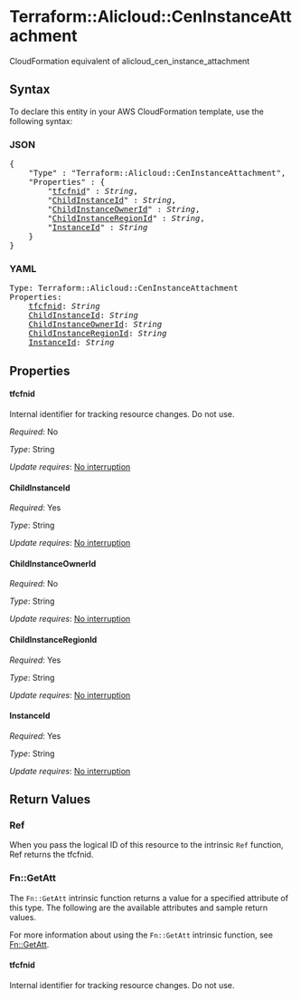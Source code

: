# Terraform::Alicloud::CenInstanceAttachment

CloudFormation equivalent of alicloud_cen_instance_attachment

## Syntax

To declare this entity in your AWS CloudFormation template, use the following syntax:

### JSON

<pre>
{
    "Type" : "Terraform::Alicloud::CenInstanceAttachment",
    "Properties" : {
        "<a href="#tfcfnid" title="tfcfnid">tfcfnid</a>" : <i>String</i>,
        "<a href="#childinstanceid" title="ChildInstanceId">ChildInstanceId</a>" : <i>String</i>,
        "<a href="#childinstanceownerid" title="ChildInstanceOwnerId">ChildInstanceOwnerId</a>" : <i>String</i>,
        "<a href="#childinstanceregionid" title="ChildInstanceRegionId">ChildInstanceRegionId</a>" : <i>String</i>,
        "<a href="#instanceid" title="InstanceId">InstanceId</a>" : <i>String</i>
    }
}
</pre>

### YAML

<pre>
Type: Terraform::Alicloud::CenInstanceAttachment
Properties:
    <a href="#tfcfnid" title="tfcfnid">tfcfnid</a>: <i>String</i>
    <a href="#childinstanceid" title="ChildInstanceId">ChildInstanceId</a>: <i>String</i>
    <a href="#childinstanceownerid" title="ChildInstanceOwnerId">ChildInstanceOwnerId</a>: <i>String</i>
    <a href="#childinstanceregionid" title="ChildInstanceRegionId">ChildInstanceRegionId</a>: <i>String</i>
    <a href="#instanceid" title="InstanceId">InstanceId</a>: <i>String</i>
</pre>

## Properties

#### tfcfnid

Internal identifier for tracking resource changes. Do not use.

_Required_: No

_Type_: String

_Update requires_: [No interruption](https://docs.aws.amazon.com/AWSCloudFormation/latest/UserGuide/using-cfn-updating-stacks-update-behaviors.html#update-no-interrupt)

#### ChildInstanceId

_Required_: Yes

_Type_: String

_Update requires_: [No interruption](https://docs.aws.amazon.com/AWSCloudFormation/latest/UserGuide/using-cfn-updating-stacks-update-behaviors.html#update-no-interrupt)

#### ChildInstanceOwnerId

_Required_: No

_Type_: String

_Update requires_: [No interruption](https://docs.aws.amazon.com/AWSCloudFormation/latest/UserGuide/using-cfn-updating-stacks-update-behaviors.html#update-no-interrupt)

#### ChildInstanceRegionId

_Required_: Yes

_Type_: String

_Update requires_: [No interruption](https://docs.aws.amazon.com/AWSCloudFormation/latest/UserGuide/using-cfn-updating-stacks-update-behaviors.html#update-no-interrupt)

#### InstanceId

_Required_: Yes

_Type_: String

_Update requires_: [No interruption](https://docs.aws.amazon.com/AWSCloudFormation/latest/UserGuide/using-cfn-updating-stacks-update-behaviors.html#update-no-interrupt)

## Return Values

### Ref

When you pass the logical ID of this resource to the intrinsic `Ref` function, Ref returns the tfcfnid.

### Fn::GetAtt

The `Fn::GetAtt` intrinsic function returns a value for a specified attribute of this type. The following are the available attributes and sample return values.

For more information about using the `Fn::GetAtt` intrinsic function, see [Fn::GetAtt](https://docs.aws.amazon.com/AWSCloudFormation/latest/UserGuide/intrinsic-function-reference-getatt.html).

#### tfcfnid

Internal identifier for tracking resource changes. Do not use.

